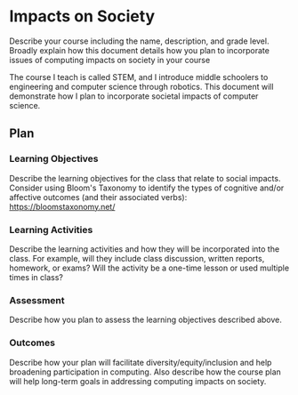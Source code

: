 # Impacts on Society

Describe your course including the name, description, and grade level. Broadly explain how this document details how you plan to incorporate issues of computing impacts on society in your course

The course I teach is called STEM, and I introduce middle schoolers to engineering and computer science through robotics. This document will demonstrate how I plan to incorporate societal impacts of computer science.

## Plan

### Learning Objectives

Describe the learning objectives for the class that relate to social impacts. Consider using Bloom's Taxonomy to identify the types of cognitive and/or affective outcomes (and their associated verbs): https://bloomstaxonomy.net/

### Learning Activities

Describe the learning activities and how they will be incorporated into the class. For example, will they include class discussion, written reports, homework, or exams? Will the activity be a one-time lesson or used multiple times in class?

### Assessment

Describe how you plan to assess the learning objectives described above.

### Outcomes

Describe how your plan will facilitate diversity/equity/inclusion and help broadening participation in computing. Also describe how the course plan will help long-term goals in addressing computing impacts on society.
